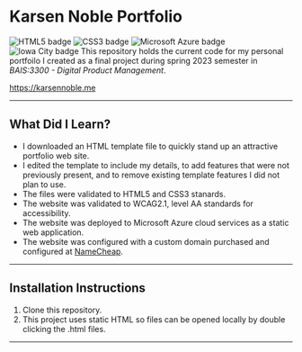 # Karsen Noble Portfolio

![HTML5 badge](https://img.shields.io/static/v1?message=HTML5&logo=HTML5&labelColor=5c5c5c&color=E34F26&logoColor=white&label=%20&style=for-the-badge) ![CSS3 badge](https://img.shields.io/static/v1?message=CSS3&logo=CSS3&labelColor=5c5c5c&color=1572B6&logoColor=white&label=%20&style=for-the-badge) ![Microsoft Azure badge](https://img.shields.io/static/v1?message=Azure&logo=MicrosoftAzure&labelColor=5c5c5c&color=0078D4&logoColor=white&label=%20&style=for-the-badge) ![Iowa City badge](https://img.shields.io/static/v1?message=IA&logo=google-maps&labelColor=ffcd00&color=000000&logoColor=black&label=Iowa%20City&style=for-the-badge)
This repository holds the current code for my personal portfoilo I created as a final project during spring 2023 semester in _BAIS:3300 - Digital Product Management_.

https://karsennoble.me

---

## What Did I Learn?

- I downloaded an HTML template file to quickly stand up an attractive portfolio web site.
- I edited the template to include my details, to add features that were not previously present, and to remove existing template features I did not plan to use.
- The files were validated to HTML5 and CSS3 stanards.
- The website was validated to WCAG2.1, level AA standards for accessibility.
- The website was deployed to Microsoft Azure cloud services as a static web application.
- The website was configured with a custom domain purchased and configured at [NameCheap](https://namecheap.com).

---

## Installation Instructions

1. Clone this repository.
2. This project uses static HTML so files can be opened locally by double clicking the .html files.

---
